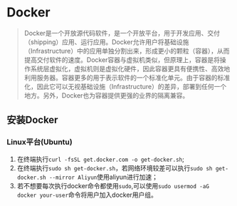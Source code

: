 # Docker

> Docker是一个开放源代码软件，是一个开放平台，用于开发应用、交付（shipping）应用、运行应用。Docker允许用户将基础设施（Infrastructure）中的应用单独分割出来，形成更小的颗粒（容器），从而提高交付软件的速度。Docker容器与虚拟机类似，但原理上，容器是将操作系统层虚拟化，虚拟机则是虚拟化硬件，因此容器更具有便携性、高效地利用服务器。容器更多的用于表示软件的一个标准化单元。由于容器的标准化，因此它可以无视基础设施（Infrastructure）的差异，部署到任何一个地方。另外，Docker也为容器提供更强的业界的隔离兼容。

## 安装Docker

### Linux平台(Ubuntu)

1. 在终端执行`curl -fsSL get.docker.com -o get-docker.sh`;
2. 在终端执行`sudo sh get-docker.sh`，若网络环境较差可以执行`sudo sh get-docker.sh --mirror Aliyun`使用aliyun进行加速；
3. 若不想要每次执行docker命令都使用`sudo`,可以使用`sudo usermod -aG docker your-user`命令将用户加入docker用户组。
